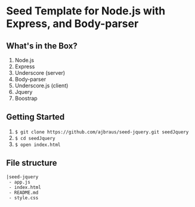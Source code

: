 # Seed Template for Node.js with Express, and Body-parser

## What's in the Box?

1. Node.js
2. Express
3. Underscore (server)
4. Body-parser
5. Underscore.js (client)
6. Jquery
7. Boostrap



## Getting Started

1. ```$ git clone https://github.com/ajbraus/seed-jquery.git seedJquery```
2. ```$ cd seedJquery```
3. ```$ open index.html```


## File structure

```
|seed-jquery
 - app.js
 - index.html
 - README.md
 - style.css

```